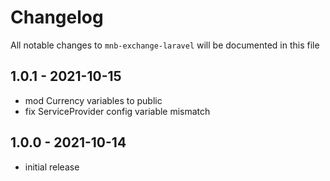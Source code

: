 # Changelog

All notable changes to `mnb-exchange-laravel` will be documented in this file

## 1.0.1 - 2021-10-15

- mod Currency variables to public
- fix ServiceProvider config variable mismatch

## 1.0.0 - 2021-10-14

- initial release
